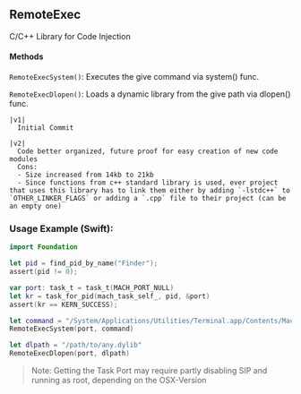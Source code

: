 ## RemoteExec
C/C++ Library for Code Injection




#### Methods
`RemoteExecSystem()`: Executes the give command via system() func.

`RemoteExecDlopen()`: Loads a dynamic library from the give path via dlopen() func.


```
|v1|
  Initial Commit

|v2|
  Code better organized, future proof for easy creation of new code modules
  Cons:
  - Size increased from 14kb to 21kb
  - Since functions from c++ standard library is used, ever project that uses this library has to link them either by adding `-lstdc++` to `OTHER_LINKER_FLAGS` or adding a `.cpp` file to their project (can be an empty one)
```


### Usage Example (Swift):
```Swift
import Foundation

let pid = find_pid_by_name("Finder");
assert(pid != 0);

var port: task_t = task_t(MACH_PORT_NULL)
let kr = task_for_pid(mach_task_self_, pid, &port)
assert(kr == KERN_SUCCESS);

let command = "/System/Applications/Utilities/Terminal.app/Contents/MacOS/Terminal &";
RemoteExecSystem(port, command)

let dlpath = "/path/to/any.dylib"
RemoteExecDlopen(port, dlpath)

```

> Note:
Getting the Task Port may require partly disabling SIP and running as root, depending on the OSX-Version
